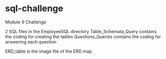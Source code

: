 # sql-challenge
Module 9 Challenge

2 SQL files in the EmployeeSQL directory
Table_Schemata_Query contains the coding for creating the tables
Questions_Queries contains the coding for answering each question

ERD_table is the image file of the ERD map
